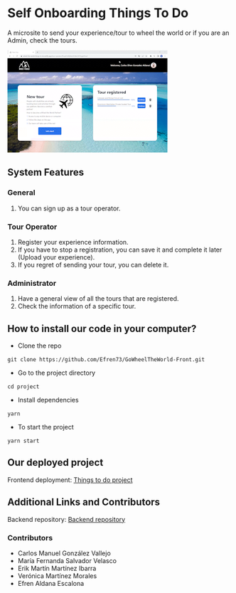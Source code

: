 # Self Onboarding Things To Do


A microsite to send your experience/tour to wheel the world or if you are an Admin, check the tours.

<p><img src = "https://github.com/Efren73/GoWheelTheWorld-Front/blob/Develop/WheelTheWorldGif.gif" /></p>

## System Features

### General 
1. You can sign up as a tour operator.

### Tour Operator
1. Register your experience information.
2. If you have to stop a registration, you can save it and complete it later (Upload your experience).
3. If you regret of sending your tour, you can delete it.

### Administrator
1. Have a general view of all the tours that are registered.
2. Check the information of a specific tour. 

## How to install our code in your computer?
* Clone the repo 
```shell
git clone https://github.com/Efren73/GoWheelTheWorld-Front.git
```
* Go to the project directory
```shell
cd project
```
* Install dependencies
```shell
yarn
```
* To start the project
```shell
yarn start
```

## Our deployed project
Frontend deployment: [Things to do project](https://wheel-the-world-things-to-do.netlify.app/)

## Additional Links and Contributors
Backend repository: [Backend repository](https://github.com/Efren73/things-to-do-api.git)

### Contributors
* Carlos Manuel González Vallejo
* María Fernanda Salvador Velasco
* Erik Martín Martínez Ibarra
* Verónica Martínez Morales 
* Efren Aldana Escalona
